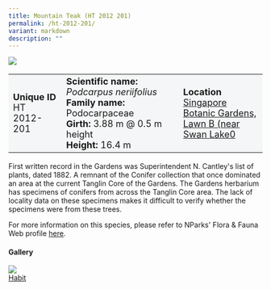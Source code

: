 ```yaml
---
title: Mountain Teak (HT 2012 201)
permalink: /ht-2012-201/
variant: markdown
description: ""
---
```

<div class="isomer-image-wrapper">
<img src="/images/Heritage_trees_photos/rain_tree_ht_2005_45-habit.jpg">
</div><table style="minWidth: 100px; font-size: 18px; background: #F4F6F7">
<tbody><tr>
<td rowspan="1" colspan="1">
<strong>Unique ID</strong>
<br>HT 2012-201
</td>
<td rowspan="1" colspan="1">
	<strong>Scientific name:</strong> <em>Podcarpus neriifolius</em>
<br><strong>Family name: </strong>Podocarpaceae
<br><strong>Girth: </strong>3.88 m @ 0.5 m height
<br><strong>Height: </strong>16.4 m
</td>
<td rowspan="1" colspan="1">
<strong>Location</strong><a href="https://www.onemap.gov.sg/?lat=1.3076299999996654&amp;lng=103.81674999999981">
 <br>Singapore Botanic Gardens,<br>Lawn B (near Swan Lake0</a>
</td>
</tr>
</tbody>
</table>
<p>First written record in the Gardens was Superintendent N. Cantley's list of plants, dated 1882. A remnant of the Conifer collection that once dominated an area at the current Tanglin Core of the Gardens. The Gardens herbarium has specimens of conifers from across the Tanglin Core area. The lack of locality data on these specimens makes it difficult to verify whether the specimens were from these trees.</p>

<p>For more information on this species, please refer to NParks' Flora &amp; Fauna Web profile <a href="https://www.nparks.gov.sg/florafaunaweb/flora/3/0/3076">here</a>.</p>

<h4><b>Gallery</b></h4>
<div class="isomer-card-grid">
<a href="/images/Heritage_trees_photos/rain_tree_ht_2005_45-habit.jpg" class="isomer-card">
<div class="isomer-card-image">
<div class="isomer-image-wrapper"><img src="/images/Heritage_trees_photos/rain_tree_ht_2005_45-habit.jpg"></div></div>
<div class="isomer-card-body"><div class="isomer-card-title">Habit</div></div></a><p></p></div>
